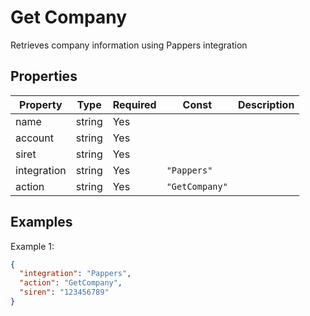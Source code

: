 # Get Company

Retrieves company information using Pappers integration

## Properties

| Property    | Type   | Required | Const          | Description |
| ----------- | ------ | -------- | -------------- | ----------- |
| name        | string | Yes      |                |             |
| account     | string | Yes      |                |             |
| siret       | string | Yes      |                |             |
| integration | string | Yes      | `"Pappers"`    |             |
| action      | string | Yes      | `"GetCompany"` |             |

## Examples

Example 1:

```json
{
  "integration": "Pappers",
  "action": "GetCompany",
  "siren": "123456789"
}
```
